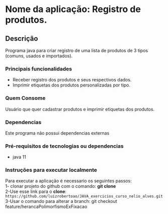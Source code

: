 # Nome da aplicação: Registro de produtos.

## Descrição

Programa java para criar registro de uma lista de produtos de 3 tipos (comuns, usados e importados).

### Principais funcionalidades

- Receber registro dos produtos e seus respectivos dados.
- Imprimir etiquetas dos produtos personalizadas por tipo.

### Quem Consome

Usuário que quer cadastrar produtos e imprimir etiquetas dos produtos.

### Dependencias

Este programa não possui dependencias externas

### Pré-requisitos de tecnologias ou dependencias

- java 11

### Instruções para executar localmente

Para executar a aplicação é necessario os seguintes passos:\
1- clonar projeto do github com o comando: **git clone** \
2-Use esse link para o **clone**:
`https://github.com/luizrobertoao/JAVA_exercicios_curso_nelio_alves.git` \
3-Usar o comando para alterar a branch: git checkout feature/herancaPolimorfismoExFixacao 
